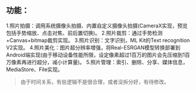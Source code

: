 ## 功能：
1.照片拍摄：调用系统摄像头拍摄、内置自定义摄像头拍摄(CameraX实现，预览包括手势缩放、点击对焦、前后置切换)。
2.照片裁剪：通过手势检测+Canvas+bitmap裁剪实现。
3.照片识别：文字识别，ML Kit的Text recognition V2实现。
4.照片美化：图片超分辨率增强，将Real-ESRGAN模型转换部署到Android端实现(由于移动设备性能所限，设定像素超过1百万的图片会先压缩到1百万像素再进行超分，减小计算量)。
5.照片管理：索引、删除、分享、媒体信息，MediaStore、File实现。


> 由于时间关系，有些逻辑不是很合理，或者没拆分好，有待修改。